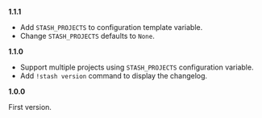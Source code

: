 **1.1.1**

- Add `STASH_PROJECTS` to configuration template variable.
- Change `STASH_PROJECTS` defaults to `None`.

**1.1.0**

- Support multiple projects using `STASH_PROJECTS` configuration variable.
- Add `!stash version` command to display the changelog.


**1.0.0**


First version.